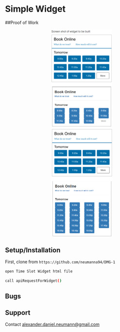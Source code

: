 # Simple Widget
##Proof of Work
<p align="center">
  <img src = https://github.com/neumanna94/DMG-1/blob/master/img/dmg-img-1.PNG?raw=true" width=200>
  <br>
  <img src = https://github.com/neumanna94/DMG-1/blob/master/img/dmg-img-2.PNG?raw=true" width=200>
  <br>
</p>



## Setup/Installation

First, clone from `https://github.com/neumanna94/DMG-1`

```sh
open Time Slot Widget html file 
```

```sh
call apiRequestForWidget()
```

## Bugs

## Support
Contact alexander.daniel.neumann@gmail.com
